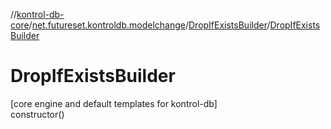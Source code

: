 //[kontrol-db-core](../../../index.md)/[net.futureset.kontroldb.modelchange](../index.md)/[DropIfExistsBuilder](index.md)/[DropIfExistsBuilder](-drop-if-exists-builder.md)

# DropIfExistsBuilder

[core engine and default templates for kontrol-db]\
constructor()
